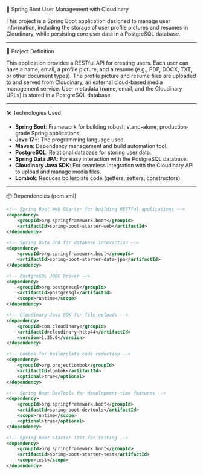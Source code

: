 🚀 Spring Boot User Management with Cloudinary

This project is a Spring Boot application designed to manage user information, including the storage of user profile pictures and resumes in Cloudinary, while persisting core user data in a PostgreSQL database.

---

🌟 Project Definition

This application provides a RESTful API for creating users. Each user can have a name, email, a profile picture, and a resume (e.g., PDF, DOCX, TXT, or other document types). The profile picture and resume files are uploaded to and served from Cloudinary, an external cloud-based media management service. User metadata (name, email, and the Cloudinary URLs) is stored in a PostgreSQL database.

---

🛠️ Technologies Used

- **Spring Boot**: Framework for building robust, stand-alone, production-grade Spring applications.  
- **Java 17+**: The programming language used.  
- **Maven**: Dependency management and build automation tool.  
- **PostgreSQL**: Relational database for storing user data.  
- **Spring Data JPA**: For easy interaction with the PostgreSQL database.  
- **Cloudinary Java SDK**: For seamless integration with the Cloudinary API to upload and manage media files.  
- **Lombok**: Reduces boilerplate code (getters, setters, constructors).  

---

📦 Dependencies (pom.xml)

```xml
<!-- Spring Boot Web Starter for building RESTful applications -->
<dependency>
    <groupId>org.springframework.boot</groupId>
    <artifactId>spring-boot-starter-web</artifactId>
</dependency>

<!-- Spring Data JPA for database interaction -->
<dependency>
    <groupId>org.springframework.boot</groupId>
    <artifactId>spring-boot-starter-data-jpa</artifactId>
</dependency>

<!-- PostgreSQL JDBC Driver -->
<dependency>
    <groupId>org.postgresql</groupId>
    <artifactId>postgresql</artifactId>
    <scope>runtime</scope>
</dependency>

<!-- Cloudinary Java SDK for file uploads -->
<dependency>
    <groupId>com.cloudinary</groupId>
    <artifactId>cloudinary-http44</artifactId>
    <version>1.35.0</version>
</dependency>

<!-- Lombok for boilerplate code reduction -->
<dependency>
    <groupId>org.projectlombok</groupId>
    <artifactId>lombok</artifactId>
    <optional>true</optional>
</dependency>

<!-- Spring Boot DevTools for development-time features -->
<dependency>
    <groupId>org.springframework.boot</groupId>
    <artifactId>spring-boot-devtools</artifactId>
    <scope>runtime</scope>
    <optional>true</optional>
</dependency>

<!-- Spring Boot Starter Test for testing -->
<dependency>
    <groupId>org.springframework.boot</groupId>
    <artifactId>spring-boot-starter-test</artifactId>
    <scope>test</scope>
</dependency>
